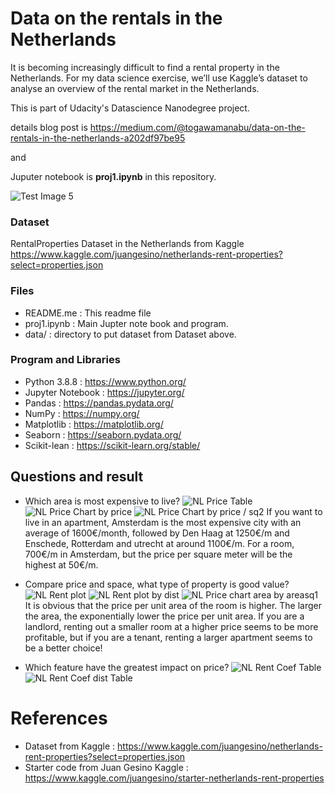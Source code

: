 # Data on the rentals in the Netherlands

It is becoming increasingly difficult to find a rental property in the Netherlands. For my data science exercise, we’ll use Kaggle’s dataset to analyse an overview of the rental market in the Netherlands.

This is part of Udacity's Datascience Nanodegree project.

details blog post is https://medium.com/@togawamanabu/data-on-the-rentals-in-the-netherlands-a202df97be95

and 

Juputer notebook is **proj1.ipynb** in this repository.

![Test Image 5](./img/canal-gb0c242662_1280.jpg)

### Dataset

RentalProperties Dataset in the Netherlands from Kaggle
https://www.kaggle.com/juangesino/netherlands-rent-properties?select=properties.json

### Files

 - README.me : This readme file
 - proj1.ipynb : Main Jupter note book and program.
 - data/ : directory to put dataset from Dataset above.

### Program and Libraries

- Python 3.8.8 : https://www.python.org/
- Jupyter Notebook : https://jupyter.org/
- Pandas : https://pandas.pydata.org/
- NumPy : https://numpy.org/
- Matplotlib : https://matplotlib.org/
- Seaborn : https://seaborn.pydata.org/
- Scikit-lean : https://scikit-learn.org/stable/

## Questions and result 
 - Which area is most expensive to live?
![NL Price Table](./img/price_table.png)
![NL Price Chart by price](./img/price_chart1.png)
![NL Price Chart by price / sq2](./img/price_chart2.png)
If you want to live in an apartment, Amsterdam is the most expensive city with an average of 1600€/month, followed by Den Haag at 1250€/m and Enschede, Rotterdam and utrecht at around 1100€/m.
For a room, 700€/m in Amsterdam, but the price per square meter will be the highest at 50€/m.


 - Compare price and space, what type of property is good value?
![NL Rent plot](./img/rent_chart.png)
![NL Rent plot by dist](./img/rent_chart_by_dist.png)
![NL Price chart area by areasq1](./img/price_chart_area_areasq2.png)
It is obvious that the price per unit area of the room is higher. The larger the area, the exponentially lower the price per unit area.
If you are a landlord, renting out a smaller room at a higher price seems to be more profitable, but if you are a tenant, renting a larger apartment seems to be a better choice!

 - Which feature have the greatest impact on price?
![NL Rent Coef Table](./img/coef.png)
![NL Rent Coef dist Table](./img/coef_dist.png)


# References

 - Dataset from Kaggle : https://www.kaggle.com/juangesino/netherlands-rent-properties?select=properties.json
 - Starter code from Juan Gesino Kaggle : https://www.kaggle.com/juangesino/starter-netherlands-rent-properties
